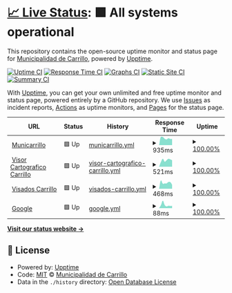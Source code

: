 # [📈 Live Status](https://municarrillo.github.io/status-site): <!--live status--> **🟩 All systems operational**

This repository contains the open-source uptime monitor and status page for [Municipalidad de Carrillo](https://www.municarrillo.go.cr), powered by [Upptime](https://github.com/upptime/upptime).

[![Uptime CI](https://github.com/municarrillo/status-site/workflows/Uptime%20CI/badge.svg)](https://github.com/municarrillo/status-site/actions?query=workflow%3A%22Uptime+CI%22)
[![Response Time CI](https://github.com/municarrillo/status-site/workflows/Response%20Time%20CI/badge.svg)](https://github.com/municarrillo/status-site/actions?query=workflow%3A%22Response+Time+CI%22)
[![Graphs CI](https://github.com/municarrillo/status-site/workflows/Graphs%20CI/badge.svg)](https://github.com/municarrillo/status-site/actions?query=workflow%3A%22Graphs+CI%22)
[![Static Site CI](https://github.com/municarrillo/status-site/workflows/Static%20Site%20CI/badge.svg)](https://github.com/municarrillo/status-site/actions?query=workflow%3A%22Static+Site+CI%22)
[![Summary CI](https://github.com/municarrillo/status-site/workflows/Summary%20CI/badge.svg)](https://github.com/municarrillo/status-site/actions?query=workflow%3A%22Summary+CI%22)

With [Upptime](https://upptime.js.org), you can get your own unlimited and free uptime monitor and status page, powered entirely by a GitHub repository. We use [Issues](https://github.com/municarrillo/status-site/issues) as incident reports, [Actions](https://github.com/municarrillo/status-site/actions) as uptime monitors, and [Pages](https://municarrillo.github.io/status-site) for the status page.

<!--start: status pages-->
<!-- This summary is generated by Upptime (https://github.com/upptime/upptime) -->
<!-- Do not edit this manually, your changes will be overwritten -->
<!-- prettier-ignore -->
| URL | Status | History | Response Time | Uptime |
| --- | ------ | ------- | ------------- | ------ |
| <img alt="" src="https://favicons.githubusercontent.com/www.municarrillo.go.cr" height="13"> [Municarrillo](https://www.municarrillo.go.cr) | 🟩 Up | [municarrillo.yml](https://github.com/municarrillo/status-site/commits/HEAD/history/municarrillo.yml) | <details><summary><img alt="Response time graph" src="./graphs/municarrillo/response-time-week.png" height="20"> 935ms</summary><br><a href="https://municarrillo.github.io/status-site/history/municarrillo"><img alt="Response time 1009" src="https://img.shields.io/endpoint?url=https%3A%2F%2Fraw.githubusercontent.com%2Fmunicarrillo%2Fstatus-site%2FHEAD%2Fapi%2Fmunicarrillo%2Fresponse-time.json"></a><br><a href="https://municarrillo.github.io/status-site/history/municarrillo"><img alt="24-hour response time 852" src="https://img.shields.io/endpoint?url=https%3A%2F%2Fraw.githubusercontent.com%2Fmunicarrillo%2Fstatus-site%2FHEAD%2Fapi%2Fmunicarrillo%2Fresponse-time-day.json"></a><br><a href="https://municarrillo.github.io/status-site/history/municarrillo"><img alt="7-day response time 935" src="https://img.shields.io/endpoint?url=https%3A%2F%2Fraw.githubusercontent.com%2Fmunicarrillo%2Fstatus-site%2FHEAD%2Fapi%2Fmunicarrillo%2Fresponse-time-week.json"></a><br><a href="https://municarrillo.github.io/status-site/history/municarrillo"><img alt="30-day response time 1019" src="https://img.shields.io/endpoint?url=https%3A%2F%2Fraw.githubusercontent.com%2Fmunicarrillo%2Fstatus-site%2FHEAD%2Fapi%2Fmunicarrillo%2Fresponse-time-month.json"></a><br><a href="https://municarrillo.github.io/status-site/history/municarrillo"><img alt="1-year response time 1009" src="https://img.shields.io/endpoint?url=https%3A%2F%2Fraw.githubusercontent.com%2Fmunicarrillo%2Fstatus-site%2FHEAD%2Fapi%2Fmunicarrillo%2Fresponse-time-year.json"></a></details> | <details><summary><a href="https://municarrillo.github.io/status-site/history/municarrillo">100.00%</a></summary><a href="https://municarrillo.github.io/status-site/history/municarrillo"><img alt="All-time uptime 100.00%" src="https://img.shields.io/endpoint?url=https%3A%2F%2Fraw.githubusercontent.com%2Fmunicarrillo%2Fstatus-site%2FHEAD%2Fapi%2Fmunicarrillo%2Fuptime.json"></a><br><a href="https://municarrillo.github.io/status-site/history/municarrillo"><img alt="24-hour uptime 100.00%" src="https://img.shields.io/endpoint?url=https%3A%2F%2Fraw.githubusercontent.com%2Fmunicarrillo%2Fstatus-site%2FHEAD%2Fapi%2Fmunicarrillo%2Fuptime-day.json"></a><br><a href="https://municarrillo.github.io/status-site/history/municarrillo"><img alt="7-day uptime 100.00%" src="https://img.shields.io/endpoint?url=https%3A%2F%2Fraw.githubusercontent.com%2Fmunicarrillo%2Fstatus-site%2FHEAD%2Fapi%2Fmunicarrillo%2Fuptime-week.json"></a><br><a href="https://municarrillo.github.io/status-site/history/municarrillo"><img alt="30-day uptime 100.00%" src="https://img.shields.io/endpoint?url=https%3A%2F%2Fraw.githubusercontent.com%2Fmunicarrillo%2Fstatus-site%2FHEAD%2Fapi%2Fmunicarrillo%2Fuptime-month.json"></a><br><a href="https://municarrillo.github.io/status-site/history/municarrillo"><img alt="1-year uptime 100.00%" src="https://img.shields.io/endpoint?url=https%3A%2F%2Fraw.githubusercontent.com%2Fmunicarrillo%2Fstatus-site%2FHEAD%2Fapi%2Fmunicarrillo%2Fuptime-year.json"></a></details>
| <img alt="" src="https://favicons.githubusercontent.com/visorcartografico.municarrillo.go.cr" height="13"> [Visor Cartografico Carrillo](https://visorcartografico.municarrillo.go.cr) | 🟩 Up | [visor-cartografico-carrillo.yml](https://github.com/municarrillo/status-site/commits/HEAD/history/visor-cartografico-carrillo.yml) | <details><summary><img alt="Response time graph" src="./graphs/visor-cartografico-carrillo/response-time-week.png" height="20"> 521ms</summary><br><a href="https://municarrillo.github.io/status-site/history/visor-cartografico-carrillo"><img alt="Response time 580" src="https://img.shields.io/endpoint?url=https%3A%2F%2Fraw.githubusercontent.com%2Fmunicarrillo%2Fstatus-site%2FHEAD%2Fapi%2Fvisor-cartografico-carrillo%2Fresponse-time.json"></a><br><a href="https://municarrillo.github.io/status-site/history/visor-cartografico-carrillo"><img alt="24-hour response time 519" src="https://img.shields.io/endpoint?url=https%3A%2F%2Fraw.githubusercontent.com%2Fmunicarrillo%2Fstatus-site%2FHEAD%2Fapi%2Fvisor-cartografico-carrillo%2Fresponse-time-day.json"></a><br><a href="https://municarrillo.github.io/status-site/history/visor-cartografico-carrillo"><img alt="7-day response time 521" src="https://img.shields.io/endpoint?url=https%3A%2F%2Fraw.githubusercontent.com%2Fmunicarrillo%2Fstatus-site%2FHEAD%2Fapi%2Fvisor-cartografico-carrillo%2Fresponse-time-week.json"></a><br><a href="https://municarrillo.github.io/status-site/history/visor-cartografico-carrillo"><img alt="30-day response time 568" src="https://img.shields.io/endpoint?url=https%3A%2F%2Fraw.githubusercontent.com%2Fmunicarrillo%2Fstatus-site%2FHEAD%2Fapi%2Fvisor-cartografico-carrillo%2Fresponse-time-month.json"></a><br><a href="https://municarrillo.github.io/status-site/history/visor-cartografico-carrillo"><img alt="1-year response time 580" src="https://img.shields.io/endpoint?url=https%3A%2F%2Fraw.githubusercontent.com%2Fmunicarrillo%2Fstatus-site%2FHEAD%2Fapi%2Fvisor-cartografico-carrillo%2Fresponse-time-year.json"></a></details> | <details><summary><a href="https://municarrillo.github.io/status-site/history/visor-cartografico-carrillo">100.00%</a></summary><a href="https://municarrillo.github.io/status-site/history/visor-cartografico-carrillo"><img alt="All-time uptime 100.00%" src="https://img.shields.io/endpoint?url=https%3A%2F%2Fraw.githubusercontent.com%2Fmunicarrillo%2Fstatus-site%2FHEAD%2Fapi%2Fvisor-cartografico-carrillo%2Fuptime.json"></a><br><a href="https://municarrillo.github.io/status-site/history/visor-cartografico-carrillo"><img alt="24-hour uptime 100.00%" src="https://img.shields.io/endpoint?url=https%3A%2F%2Fraw.githubusercontent.com%2Fmunicarrillo%2Fstatus-site%2FHEAD%2Fapi%2Fvisor-cartografico-carrillo%2Fuptime-day.json"></a><br><a href="https://municarrillo.github.io/status-site/history/visor-cartografico-carrillo"><img alt="7-day uptime 100.00%" src="https://img.shields.io/endpoint?url=https%3A%2F%2Fraw.githubusercontent.com%2Fmunicarrillo%2Fstatus-site%2FHEAD%2Fapi%2Fvisor-cartografico-carrillo%2Fuptime-week.json"></a><br><a href="https://municarrillo.github.io/status-site/history/visor-cartografico-carrillo"><img alt="30-day uptime 100.00%" src="https://img.shields.io/endpoint?url=https%3A%2F%2Fraw.githubusercontent.com%2Fmunicarrillo%2Fstatus-site%2FHEAD%2Fapi%2Fvisor-cartografico-carrillo%2Fuptime-month.json"></a><br><a href="https://municarrillo.github.io/status-site/history/visor-cartografico-carrillo"><img alt="1-year uptime 100.00%" src="https://img.shields.io/endpoint?url=https%3A%2F%2Fraw.githubusercontent.com%2Fmunicarrillo%2Fstatus-site%2FHEAD%2Fapi%2Fvisor-cartografico-carrillo%2Fuptime-year.json"></a></details>
| <img alt="" src="https://favicons.githubusercontent.com/visadosweb.municarrillo.go.cr" height="13"> [Visados Carrillo](https://visadosweb.municarrillo.go.cr) | 🟩 Up | [visados-carrillo.yml](https://github.com/municarrillo/status-site/commits/HEAD/history/visados-carrillo.yml) | <details><summary><img alt="Response time graph" src="./graphs/visados-carrillo/response-time-week.png" height="20"> 468ms</summary><br><a href="https://municarrillo.github.io/status-site/history/visados-carrillo"><img alt="Response time 488" src="https://img.shields.io/endpoint?url=https%3A%2F%2Fraw.githubusercontent.com%2Fmunicarrillo%2Fstatus-site%2FHEAD%2Fapi%2Fvisados-carrillo%2Fresponse-time.json"></a><br><a href="https://municarrillo.github.io/status-site/history/visados-carrillo"><img alt="24-hour response time 307" src="https://img.shields.io/endpoint?url=https%3A%2F%2Fraw.githubusercontent.com%2Fmunicarrillo%2Fstatus-site%2FHEAD%2Fapi%2Fvisados-carrillo%2Fresponse-time-day.json"></a><br><a href="https://municarrillo.github.io/status-site/history/visados-carrillo"><img alt="7-day response time 468" src="https://img.shields.io/endpoint?url=https%3A%2F%2Fraw.githubusercontent.com%2Fmunicarrillo%2Fstatus-site%2FHEAD%2Fapi%2Fvisados-carrillo%2Fresponse-time-week.json"></a><br><a href="https://municarrillo.github.io/status-site/history/visados-carrillo"><img alt="30-day response time 477" src="https://img.shields.io/endpoint?url=https%3A%2F%2Fraw.githubusercontent.com%2Fmunicarrillo%2Fstatus-site%2FHEAD%2Fapi%2Fvisados-carrillo%2Fresponse-time-month.json"></a><br><a href="https://municarrillo.github.io/status-site/history/visados-carrillo"><img alt="1-year response time 488" src="https://img.shields.io/endpoint?url=https%3A%2F%2Fraw.githubusercontent.com%2Fmunicarrillo%2Fstatus-site%2FHEAD%2Fapi%2Fvisados-carrillo%2Fresponse-time-year.json"></a></details> | <details><summary><a href="https://municarrillo.github.io/status-site/history/visados-carrillo">100.00%</a></summary><a href="https://municarrillo.github.io/status-site/history/visados-carrillo"><img alt="All-time uptime 100.00%" src="https://img.shields.io/endpoint?url=https%3A%2F%2Fraw.githubusercontent.com%2Fmunicarrillo%2Fstatus-site%2FHEAD%2Fapi%2Fvisados-carrillo%2Fuptime.json"></a><br><a href="https://municarrillo.github.io/status-site/history/visados-carrillo"><img alt="24-hour uptime 100.00%" src="https://img.shields.io/endpoint?url=https%3A%2F%2Fraw.githubusercontent.com%2Fmunicarrillo%2Fstatus-site%2FHEAD%2Fapi%2Fvisados-carrillo%2Fuptime-day.json"></a><br><a href="https://municarrillo.github.io/status-site/history/visados-carrillo"><img alt="7-day uptime 100.00%" src="https://img.shields.io/endpoint?url=https%3A%2F%2Fraw.githubusercontent.com%2Fmunicarrillo%2Fstatus-site%2FHEAD%2Fapi%2Fvisados-carrillo%2Fuptime-week.json"></a><br><a href="https://municarrillo.github.io/status-site/history/visados-carrillo"><img alt="30-day uptime 100.00%" src="https://img.shields.io/endpoint?url=https%3A%2F%2Fraw.githubusercontent.com%2Fmunicarrillo%2Fstatus-site%2FHEAD%2Fapi%2Fvisados-carrillo%2Fuptime-month.json"></a><br><a href="https://municarrillo.github.io/status-site/history/visados-carrillo"><img alt="1-year uptime 100.00%" src="https://img.shields.io/endpoint?url=https%3A%2F%2Fraw.githubusercontent.com%2Fmunicarrillo%2Fstatus-site%2FHEAD%2Fapi%2Fvisados-carrillo%2Fuptime-year.json"></a></details>
| <img alt="" src="https://favicons.githubusercontent.com/www.google.com" height="13"> [Google](https://www.google.com) | 🟩 Up | [google.yml](https://github.com/municarrillo/status-site/commits/HEAD/history/google.yml) | <details><summary><img alt="Response time graph" src="./graphs/google/response-time-week.png" height="20"> 88ms</summary><br><a href="https://municarrillo.github.io/status-site/history/google"><img alt="Response time 76" src="https://img.shields.io/endpoint?url=https%3A%2F%2Fraw.githubusercontent.com%2Fmunicarrillo%2Fstatus-site%2FHEAD%2Fapi%2Fgoogle%2Fresponse-time.json"></a><br><a href="https://municarrillo.github.io/status-site/history/google"><img alt="24-hour response time 64" src="https://img.shields.io/endpoint?url=https%3A%2F%2Fraw.githubusercontent.com%2Fmunicarrillo%2Fstatus-site%2FHEAD%2Fapi%2Fgoogle%2Fresponse-time-day.json"></a><br><a href="https://municarrillo.github.io/status-site/history/google"><img alt="7-day response time 88" src="https://img.shields.io/endpoint?url=https%3A%2F%2Fraw.githubusercontent.com%2Fmunicarrillo%2Fstatus-site%2FHEAD%2Fapi%2Fgoogle%2Fresponse-time-week.json"></a><br><a href="https://municarrillo.github.io/status-site/history/google"><img alt="30-day response time 74" src="https://img.shields.io/endpoint?url=https%3A%2F%2Fraw.githubusercontent.com%2Fmunicarrillo%2Fstatus-site%2FHEAD%2Fapi%2Fgoogle%2Fresponse-time-month.json"></a><br><a href="https://municarrillo.github.io/status-site/history/google"><img alt="1-year response time 76" src="https://img.shields.io/endpoint?url=https%3A%2F%2Fraw.githubusercontent.com%2Fmunicarrillo%2Fstatus-site%2FHEAD%2Fapi%2Fgoogle%2Fresponse-time-year.json"></a></details> | <details><summary><a href="https://municarrillo.github.io/status-site/history/google">100.00%</a></summary><a href="https://municarrillo.github.io/status-site/history/google"><img alt="All-time uptime 100.00%" src="https://img.shields.io/endpoint?url=https%3A%2F%2Fraw.githubusercontent.com%2Fmunicarrillo%2Fstatus-site%2FHEAD%2Fapi%2Fgoogle%2Fuptime.json"></a><br><a href="https://municarrillo.github.io/status-site/history/google"><img alt="24-hour uptime 100.00%" src="https://img.shields.io/endpoint?url=https%3A%2F%2Fraw.githubusercontent.com%2Fmunicarrillo%2Fstatus-site%2FHEAD%2Fapi%2Fgoogle%2Fuptime-day.json"></a><br><a href="https://municarrillo.github.io/status-site/history/google"><img alt="7-day uptime 100.00%" src="https://img.shields.io/endpoint?url=https%3A%2F%2Fraw.githubusercontent.com%2Fmunicarrillo%2Fstatus-site%2FHEAD%2Fapi%2Fgoogle%2Fuptime-week.json"></a><br><a href="https://municarrillo.github.io/status-site/history/google"><img alt="30-day uptime 100.00%" src="https://img.shields.io/endpoint?url=https%3A%2F%2Fraw.githubusercontent.com%2Fmunicarrillo%2Fstatus-site%2FHEAD%2Fapi%2Fgoogle%2Fuptime-month.json"></a><br><a href="https://municarrillo.github.io/status-site/history/google"><img alt="1-year uptime 100.00%" src="https://img.shields.io/endpoint?url=https%3A%2F%2Fraw.githubusercontent.com%2Fmunicarrillo%2Fstatus-site%2FHEAD%2Fapi%2Fgoogle%2Fuptime-year.json"></a></details>

<!--end: status pages-->

[**Visit our status website →**](https://municarrillo.github.io/status-site)

## 📄 License

- Powered by: [Upptime](https://github.com/upptime/upptime)
- Code: [MIT](./LICENSE) © [Municipalidad de Carrillo](https://www.municarrillo.go.cr)
- Data in the `./history` directory: [Open Database License](https://opendatacommons.org/licenses/odbl/1-0/)
